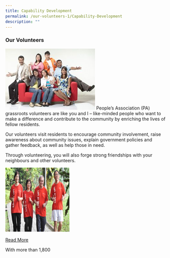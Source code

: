 ```yaml
---
title: Capability Development
permalink: /our-volunteers-1/Capability-Development
description: ""
---
```

### Our Volunteers


![](/images/our-volunteers_compressed.jpg)
People’s Association (PA) grassroots volunteers are like you and I – like-minded people who want to make a difference and contribute to the community by enriching the lives of fellow residents.


Our volunteers visit residents to encourage community involvement, raise awareness about community issues, explain government policies and gather feedback, as well as help those in need.  
  
Through volunteering, you will also forge strong friendships with your neighbours and other volunteers.


<img style="height:200px;width:200px" src="/images/Our%20Programmes/activeageing-scec.jpg" >

[Read More](/files/Speech.pdf)

With more than 1,800 